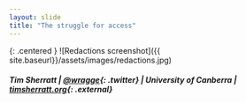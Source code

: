 ```yaml
---
layout: slide
title: "The struggle for access"
---
```



{: .centered }
![Redactions screenshot]({{ site.baseurl}}/assets/images/redactions.jpg)

##### Tim Sherratt \| [@wragge](http://twitter.com/wragge){: .twitter} \| University of Canberra  \| [timsherratt.org](http://timsherratt.org/){: .external}
